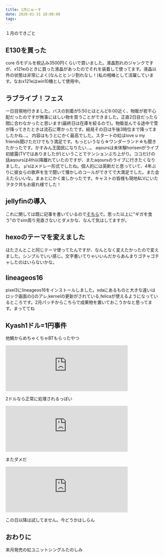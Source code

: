 ```yaml
---
title: 1月にゅーす
date: 2020-01-31 18:00:00
tags:
---
```

１月のできごと
<!-- more -->
<!-- toc -->
## E130を買った
core i5モデルを税込み3500円くらいで買いました。液晶割れのジャンクですが、x121eのときに買った液晶があったのでそれを装着して使ってます。液晶以外の状態は非常によく(なんとヒンジ割れなし！)私の相棒として活躍しています。なおx121eはwin10機として使用中。

## ラブライブ！フェス
一日目現地行きました。バスの到着が5:50とほとんど6:00近く、物販が若干心配だったのですが無事にほしい物を買うことができました。正直2日目だったら間に合わなかったと思います(最終日は在庫を絞るので)。物販並んでる途中で雪が降ってきたときは流石に寒かったです。結局その日は午後3時位まで降ってましたかね...。
内容はもうとにかく最高でした。スタートの虹はlove u my friends聞けただけでもう満足です。もっというなら☆ワンダーランド☆も聞きたかったです。かすみん王国民になりたい...。
aqoursは未体験horisenがライブ初披露(TVではありましたが)ということでテンションぶち上がり。ココだけの話aqoursは4th以降離れていたのですが、またaqoursのライブに行きたくなりました。
μ'sはメドレー形式でしたね。個人的には英断だと思っていて、4年ぶりに彼女らの歌声を生で聞いて懐かしのコールができてで大満足でした。また会えたらいいな。まぁとにかく楽しかったです。キャストの皆様も現地&LVにいたヲタク共もお疲れ様でした！

## jellyfinの導入
これに関しては既に記事を書いているので[そちら](https://blog-w.netlify.com/2020/01/13/)で。思った以上に"ギガを食う"のでsim周り見直さないとダメかな、なんて気はしてますが。

## hexoのテーマを変えました
ほたさんとこと同じテーマ使ってたんですが、なんとなく変えたかったので変えました。シンプルでいい感じ。文字書いてりゃいいんだからあんまりゴチャゴチャしたのはいらないかな。

## lineageos16
pixel3にlineageos16をインストールしました。xdaにあるものと大きな違いはロック画面の()のアレ,kernelの更新がされている,felicaが使えるようになっているところです。2月パッチからこちらで成果物を置いておこうかなと思ってます。まっててね

## Kyash1ドル=1円事件
他鯖からめちゃくちゃBTもらったやつ

<iframe src="https://mstdn.maud.io/@w_jb_/103542885225895260/embed" class="mastodon-embed" style="max-width: 100%; border: 0" width="400" allowfullscreen="allowfullscreen"></iframe><script src="https://mstdn.maud.io/embed.js" async="async"></script>

2ドルなら正常に処理されるっぽい

<iframe src="https://mstdn.maud.io/@w_jb_/103542895172365953/embed" class="mastodon-embed" style="max-width: 100%; border: 0" width="400" allowfullscreen="allowfullscreen"></iframe><script src="https://mstdn.maud.io/embed.js" async="async"></script>

またダメだ

<iframe src="https://mstdn.maud.io/@w_jb_/103542918129031020/embed" class="mastodon-embed" style="max-width: 100%; border: 0" width="400" allowfullscreen="allowfullscreen"></iframe><script src="https://mstdn.maud.io/embed.js" async="async"></script>

この日以降は試してません。今どうかはしらん

## おわりに
来月発売の虹ユニットシングルたのしみ